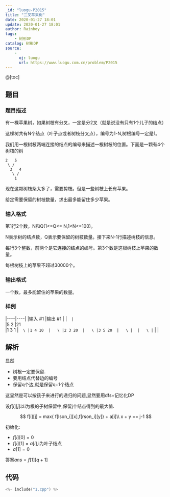 ```yaml
---
_id: "luogu-P2015"
title: "二叉苹果树"
date: 2020-01-27 18:01
update: 2020-01-27 18:01
author: Rainboy
tags:
    - 树形DP
catalog: 树形DP
source: 
    - 
      oj: luogu
      url: https://www.luogu.com.cn/problem/P2015
---
```


@[toc]

## 题目



### 题目描述

有一棵苹果树，如果树枝有分叉，一定是分2叉（就是说没有只有1个儿子的结点）

这棵树共有N个结点（叶子点或者树枝分叉点），编号为1-N,树根编号一定是1。

我们用一根树枝两端连接的结点的编号来描述一根树枝的位置。下面是一颗有4个树枝的树
```
2   5
 \ / 
  3   4
   \ /
    1
```
现在这颗树枝条太多了，需要剪枝。但是一些树枝上长有苹果。

给定需要保留的树枝数量，求出最多能留住多少苹果。




### 输入格式
第1行2个数，N和Q(1<=Q<= N,1<N<=100)。

N表示树的结点数，Q表示要保留的树枝数量。接下来N-1行描述树枝的信息。

每行3个整数，前两个是它连接的结点的编号。第3个数是这根树枝上苹果的数量。

每根树枝上的苹果不超过30000个。




### 输出格式

一个数，最多能留住的苹果的数量。




### 样例

|----|----|
|输入 #1  |输出 #1  |
|```  |```  \
|5 2  |21  \
|1 3 1  |```  \
|1 4 10  |   \
|2 3 20  |   \
|3 5 20  |   \
|  |   \
|```  |   |




## 解析

显然

 - 树根一定要保留.
 - 要用结点代替边的编号
 - 保留q个边,就是保留q+1个结点

这显然是可以按孩子来进行的递归的问题,显然要用dfs+记忆化DP


设$f[i][j]$以i为根的子树保留中,保留j个结点得到的最大值.

$$
f[i][j] = max{ f[lson_i][x],f[rson_i][y]} + a[i]\\
x + y  == j-1
$$

初始化:

 - $f[i][0] = 0$
 - $f[i][1] = a[i]$,i为叶子结点
 - $a[1] = 0$

答案$ans = f[1][q+1]$


## 代码

```c
<%- include("1.cpp") %>
```
